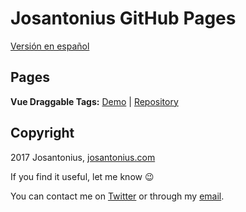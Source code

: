 # Josantonius GitHub Pages

[Versión en español](README-ES.md)

## Pages

**Vue Draggable Tags:** [Demo](https://josantonius.github.io/vue-draggable-tags/) | [Repository](https://josantonius.github.io/vue-draggable-tags/)

## Copyright

2017 Josantonius, [josantonius.com](https://josantonius.com/)

If you find it useful, let me know :wink:

You can contact me on [Twitter](https://twitter.com/Josantonius) or through my [email](mailto:hello@josantonius.com).